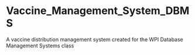 # Vaccine_Management_System_DBMS
A vaccine distribution management system created for the WPI Database Management Systems class
